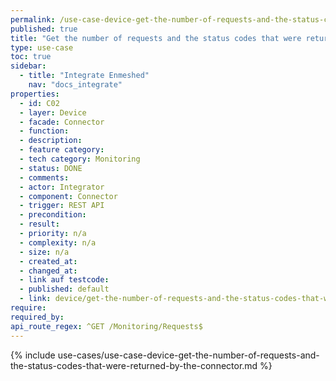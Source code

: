 ```yaml
---
permalink: /use-case-device-get-the-number-of-requests-and-the-status-codes-that-were-returned-by-the-connector
published: true
title: "Get the number of requests and the status codes that were returned by the Connector"
type: use-case
toc: true
sidebar:
  - title: "Integrate Enmeshed"
    nav: "docs_integrate"
properties:
  - id: C02
  - layer: Device
  - facade: Connector
  - function:
  - description:
  - feature category:
  - tech category: Monitoring
  - status: DONE
  - comments:
  - actor: Integrator
  - component: Connector
  - trigger: REST API
  - precondition:
  - result:
  - priority: n/a
  - complexity: n/a
  - size: n/a
  - created_at:
  - changed_at:
  - link auf testcode:
  - published: default
  - link: device/get-the-number-of-requests-and-the-status-codes-that-were-returned-by-the-connector
require:
required_by:
api_route_regex: ^GET /Monitoring/Requests$
---
```


{% include use-cases/use-case-device-get-the-number-of-requests-and-the-status-codes-that-were-returned-by-the-connector.md %}
